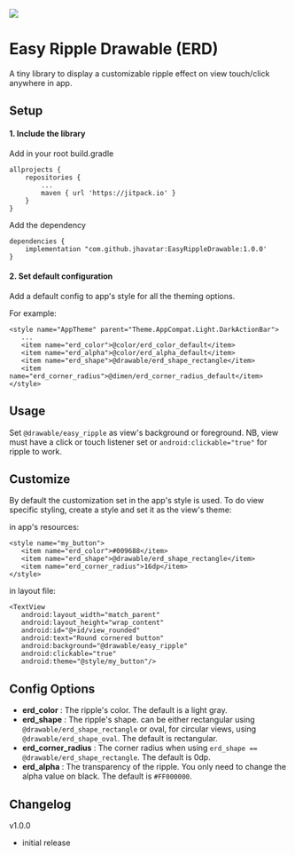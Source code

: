 [![](https://jitpack.io/v/jhavatar/EasyRippleDrawable.svg)](https://jitpack.io/#jhavatar/EasyRippleDrawable)

# Easy Ripple Drawable (ERD)
A tiny library to display a customizable ripple effect on view touch/click anywhere in app.

## Setup
#### 1. Include the library

Add in your root build.gradle

```
allprojects {
    repositories {
        ...
        maven { url 'https://jitpack.io' }
    }
}
```

Add the dependency

 ```
 dependencies {
     implementation "com.github.jhavatar:EasyRippleDrawable:1.0.0'
 }
 ```
 
 #### 2. Set default configuration
 Add a default config to app's style for all the theming options.
 
 For example:
 ```
<style name="AppTheme" parent="Theme.AppCompat.Light.DarkActionBar">
    ...
    <item name="erd_color">@color/erd_color_default</item>
    <item name="erd_alpha">@color/erd_alpha_default</item>
    <item name="erd_shape">@drawable/erd_shape_rectangle</item>
    <item name="erd_corner_radius">@dimen/erd_corner_radius_default</item>
</style>
```

## Usage

Set `@drawable/easy_ripple` as view's background or foreground. NB, view must have a click or touch listener set or `android:clickable="true"` for ripple to work.

## Customize

By default the customization set in the app's style is used. To do view specific styling, create a style and set it as the view's theme:

in app's resources:
 ```
<style name="my_button">
    <item name="erd_color">#009688</item>
    <item name="erd_shape">@drawable/erd_shape_rectangle</item>
    <item name="erd_corner_radius">16dp</item>
</style>
 ```
 
 in layout file:
 ```
 <TextView
    android:layout_width="match_parent"
    android:layout_height="wrap_content"
    android:id="@+id/view_rounded"
    android:text="Round cornered button"
    android:background="@drawable/easy_ripple"
    android:clickable="true"
    android:theme="@style/my_button"/>
 ```


## Config Options

- **erd_color** : The ripple's color. The default is a light gray.
- **erd_shape** : The ripple's shape. can be either rectangular using `@drawable/erd_shape_rectangle` or oval, for circular views, using `@drawable/erd_shape_oval`. The default is rectangular.
- **erd_corner_radius** : The corner radius when using `erd_shape == @drawable/erd_shape_rectangle`. The default is 0dp.
- **erd_alpha** : The transparency of the ripple. You only need to change the alpha value on black. The default is `#FF000000`.




## Changelog
v1.0.0 
- initial release

